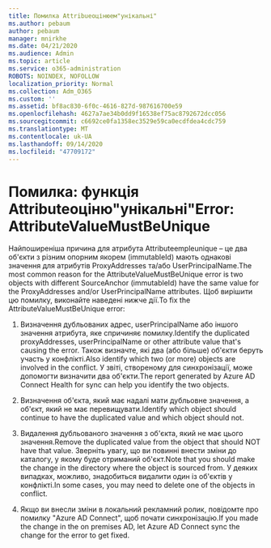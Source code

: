 ```yaml
---
title: Помилка Attribueоцінюем"унікальні"
ms.author: pebaum
author: pebaum
manager: mnirkhe
ms.date: 04/21/2020
ms.audience: Admin
ms.topic: article
ms.service: o365-administration
ROBOTS: NOINDEX, NOFOLLOW
localization_priority: Normal
ms.collection: Adm_O365
ms.custom: ''
ms.assetid: bf8ac830-6f0c-4616-827d-987616700e59
ms.openlocfilehash: 4627a7ae34b0dd9f16538ef75ac8792672dcc056
ms.sourcegitcommit: c6692ce0fa1358ec3529e59ca0ecdfdea4cdc759
ms.translationtype: MT
ms.contentlocale: uk-UA
ms.lasthandoff: 09/14/2020
ms.locfileid: "47709172"
---
```

# <a name="error-attributevaluemustbeunique"></a><span data-ttu-id="0a60d-102">Помилка: функція Attributeоціню"унікальні"</span><span class="sxs-lookup"><span data-stu-id="0a60d-102">Error: AttributeValueMustBeUnique</span></span>

<span data-ttu-id="0a60d-103">Найпоширеніша причина для атрибута Attributeempleunique – це два об'єкти з різним опорним якорем (immutableId) мають однакові значення для атрибутів ProxyAddresses та/або UserPrincipalName.</span><span class="sxs-lookup"><span data-stu-id="0a60d-103">The most common reason for the AttributeValueMustBeUnique error is two objects with different SourceAnchor (immutableId) have the same value for the ProxyAddresses and/or UserPrincipalName attributes.</span></span> <span data-ttu-id="0a60d-104">Щоб вирішити цю помилку, виконайте наведені нижче дії.</span><span class="sxs-lookup"><span data-stu-id="0a60d-104">To fix the AttributeValueMustBeUnique error:</span></span>
  
1. <span data-ttu-id="0a60d-105">Визначення дубльованих адрес, userPrincipalName або іншого значення атрибута, яке спричиняє помилку.</span><span class="sxs-lookup"><span data-stu-id="0a60d-105">Identify the duplicated proxyAddresses, userPrincipalName or other attribute value that's causing the error.</span></span> <span data-ttu-id="0a60d-106">Також визначте, які два (або більше) об'єкти беруть участь у конфлікті.</span><span class="sxs-lookup"><span data-stu-id="0a60d-106">Also identify which two (or more) objects are involved in the conflict.</span></span> <span data-ttu-id="0a60d-107">У звіті, створеному для синхронізації, може допомогти визначити два об'єкти.</span><span class="sxs-lookup"><span data-stu-id="0a60d-107">The report generated by Azure AD Connect Health for sync can help you identify the two objects.</span></span>
    
2. <span data-ttu-id="0a60d-108">Визначення об'єкта, який має надалі мати дубльовне значення, а об'єкт, який не має перевищувати.</span><span class="sxs-lookup"><span data-stu-id="0a60d-108">Identify which object should continue to have the duplicated value and which object should not.</span></span>
    
3. <span data-ttu-id="0a60d-109">Видалення дубльованого значення з об'єкта, який не має цього значення.</span><span class="sxs-lookup"><span data-stu-id="0a60d-109">Remove the duplicated value from the object that should NOT have that value.</span></span> <span data-ttu-id="0a60d-110">Зверніть увагу, що ви повинні внести зміни до каталогу, у якому буде отриманий об'єкт.</span><span class="sxs-lookup"><span data-stu-id="0a60d-110">Note that you should make the change in the directory where the object is sourced from.</span></span> <span data-ttu-id="0a60d-111">У деяких випадках, можливо, знадобиться видалити один із об'єктів у конфлікті.</span><span class="sxs-lookup"><span data-stu-id="0a60d-111">In some cases, you may need to delete one of the objects in conflict.</span></span>
    
4. <span data-ttu-id="0a60d-112">Якщо ви внесли зміни в локальний рекламний ролик, повідомте про помилку "Azure AD Connect", щоб почати синхронізацію.</span><span class="sxs-lookup"><span data-stu-id="0a60d-112">If you made the change in the on premises AD, let Azure AD Connect sync the change for the error to get fixed.</span></span>
    

